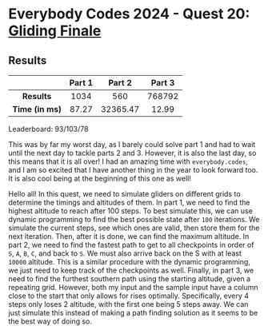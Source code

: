 # Everybody Codes 2024 - Quest 20: [Gliding Finale](https://everybody.codes/event/2024/quests/20)

## Results
|| **Part 1** | **Part 2** | **Part 3** |
|:--:|:---:|:---:|:---:|
| **Results** | 1034 | 560 | 768792 |
| **Time (in ms)** | 87.27 | 32365.47 | 12.99 |

Leaderboard: 93/103/78

This was by far my worst day, as I barely could solve part 1 and had to wait until the next day to tackle parts 2 and 3. However, it is also the last day, so this means that it is all over! I had an amazing time with `everybody.codes`, and I am so excited that I have another thing in the year to look forward too. It is also cool being at the beginning of this one as well!

Hello all! In this quest, we need to simulate gliders on different grids to determine the timings and altitudes of them. In part 1, we need to find the highest altitude to reach after 100 steps. To best simulate this, we can use dynamic programming to find the best possible state after `100` iterations. We simulate the current steps, see which ones are valid, then store them for the next iteration. Then, after it is done, we can find the maximum altitude. In part 2, we need to find the fastest path to get to all checkpoints in order of `S`, `A`, `B`, `C`, and back to `S`. We must also arrive back on the S with at least `10000` altitude. This is a similar procedure with the dynamic programming, we just need to keep track of the checkpoints as well. Finally, in part 3, we need to find the furthest southern path using the starting altitude, given a repeating grid. However, both my input and the sample input have a column close to the start that only allows for rises optimally. Specifically, every 4 steps only loses 2 altitude, with the first one being 5 steps away. We can just simulate this instead of making a path finding solution as it seems to be the best way of doing so.